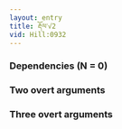 ```yaml
---
layout: entry
title: རྡོལ་√2
vid: Hill:0932
---
```

### Dependencies (N = 0)


### Two overt arguments


### Three overt arguments
